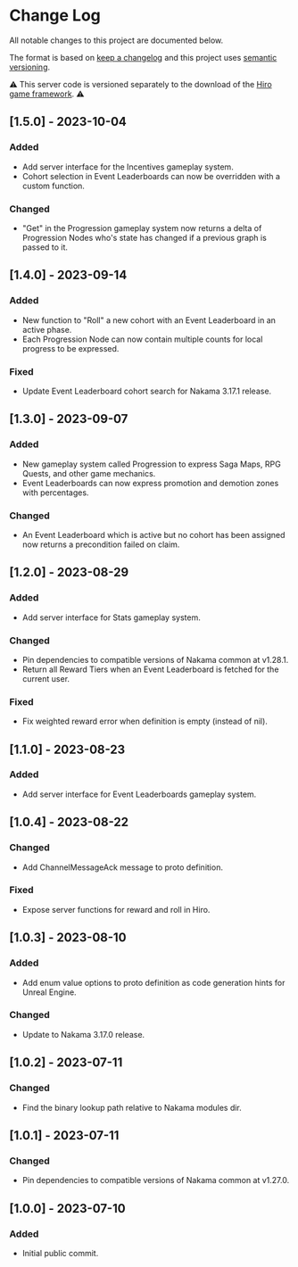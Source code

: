 # Change Log
All notable changes to this project are documented below.

The format is based on [keep a changelog](http://keepachangelog.com) and this project uses [semantic versioning](http://semver.org).

:warning: This server code is versioned separately to the download of the [Hiro game framework](https://heroiclabs.com/hiro/). :warning:

## [1.5.0] - 2023-10-04
### Added
- Add server interface for the Incentives gameplay system.
- Cohort selection in Event Leaderboards can now be overridden with a custom function.

### Changed
- "Get" in the Progression gameplay system now returns a delta of Progression Nodes who's state has changed if a previous graph is passed to it.

## [1.4.0] - 2023-09-14
### Added
- New function to "Roll" a new cohort with an Event Leaderboard in an active phase.
- Each Progression Node can now contain multiple counts for local progress to be expressed.

### Fixed
- Update Event Leaderboard cohort search for Nakama 3.17.1 release.

## [1.3.0] - 2023-09-07
### Added
- New gameplay system called Progression to express Saga Maps, RPG Quests, and other game mechanics.
- Event Leaderboards can now express promotion and demotion zones with percentages.

### Changed
- An Event Leaderboard which is active but no cohort has been assigned now returns a precondition failed on claim.

## [1.2.0] - 2023-08-29
### Added
- Add server interface for Stats gameplay system.

### Changed
- Pin dependencies to compatible versions of Nakama common at v1.28.1.
- Return all Reward Tiers when an Event Leaderboard is fetched for the current user.

### Fixed
- Fix weighted reward error when definition is empty (instead of nil).

## [1.1.0] - 2023-08-23
### Added
- Add server interface for Event Leaderboards gameplay system.

## [1.0.4] - 2023-08-22
### Changed
- Add ChannelMessageAck message to proto definition.

### Fixed
- Expose server functions for reward and roll in Hiro. 

## [1.0.3] - 2023-08-10
### Added
- Add enum value options to proto definition as code generation hints for Unreal Engine.

### Changed
- Update to Nakama 3.17.0 release.

## [1.0.2] - 2023-07-11
### Changed
- Find the binary lookup path relative to Nakama modules dir.

## [1.0.1] - 2023-07-11
### Changed
- Pin dependencies to compatible versions of Nakama common at v1.27.0.

## [1.0.0] - 2023-07-10
### Added
- Initial public commit.
